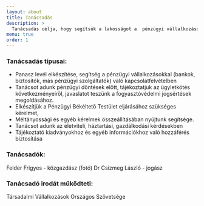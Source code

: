 ```yaml
---
layout: about
title: Tanácsadás
description: >
  Tanácsadás célja, hogy segítsük a lakosságot a  pénzügyi vállalkozásokkal, szolgáltatókkal szemben felmerülő  vitás ügyek megoldásában, tanácsot adjunk  pénzügyi döntéseikben, pénzügyi tudatosságuk fejlesztésében.
menu: true
order: 1
---
```

### Tanácsadás típusai:

* Panasz levél elkészítése, segítség a pénzügyi vállalkozásokkal  (bankok, biztosítók, más pénzügyi szolgáltatók) való kapcsolatfelvételben
* Tanácsot adunk pénzügyi döntések előtt, tájékoztatjuk az ügyletkötés következményeiről, javaslatot teszünk a fogyasztóvédelmi jogsértések megoldásához.
* Elkészítjük  a Pénzügyi Békéltető Testület eljárásához szükséges kérelmet,
* Méltányossági és egyéb kérelmek összeállításában nyújtunk segítsége.
* Tanácsot adunk az életviteli, háztartási, gazdálkodási kérdésekben
* Tájékoztató kiadványokhoz és egyéb információkhoz való hozzáférés biztosítása

### Tanácsadók:
Felder Frigyes  - közgazdász (fotó)
Dr Csizmeg László - jogász

### Tanácsadó irodát működteti:
Társadalmi Vállalkozások Országos Szövetsége
